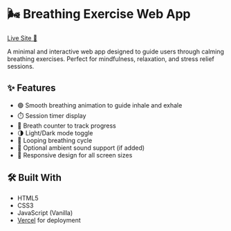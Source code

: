 # 🌬️ Breathing Exercise Web App

[Live Site 🚀](https://breathing-exercise-alpha.vercel.app/)

A minimal and interactive web app designed to guide users through calming breathing exercises. Perfect for mindfulness, relaxation, and stress relief sessions.

## ✨ Features

- 🟢 Smooth breathing animation to guide inhale and exhale
- ⏱️ Session timer display
- 🧘 Breath counter to track progress
- 🌗 Light/Dark mode toggle
- 🔄 Looping breathing cycle
- 🎵 Optional ambient sound support (if added)
- 📱 Responsive design for all screen sizes

## 🛠️ Built With

- HTML5
- CSS3
- JavaScript (Vanilla)
- [Vercel](https://vercel.com/) for deployment


